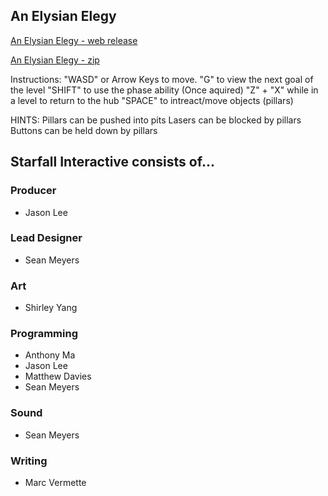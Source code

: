 ## An Elysian Elegy

[An Elysian Elegy - web release](/releases/techdemo/index.html)


[An Elysian Elegy - zip](/releases/techdemo/ElysianElegyTechDemo.zip)

Instructions:
    "WASD" or Arrow Keys to move.
    "G" to view the next goal of the level
    "SHIFT" to use the phase ability (Once aquired)
    "Z" + "X" while in a level to return to the hub 
    "SPACE" to intreact/move objects (pillars)

HINTS:
    Pillars can be pushed into pits
    Lasers can be blocked by pillars
    Buttons can be held down by pillars
## Starfall Interactive consists of...

### Producer
- Jason Lee

### Lead Designer
- Sean Meyers

### Art
- Shirley Yang

### Programming
- Anthony Ma
- Jason Lee
- Matthew Davies
- Sean Meyers

### Sound
- Sean Meyers

### Writing
- Marc Vermette


